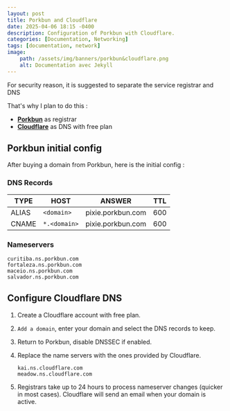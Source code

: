```yaml
---
layout: post
title: Porkbun and Cloudflare
date: 2025-04-06 18:15 -0400
description: Configuration of Porkbun with Cloudflare.
categories: [Documentation, Networking]
tags: [documentation, network]
image: 
    path: /assets/img/banners/porkbun&cloudflare.png
    alt: Documentation avec Jekyll
---
```


For security reason, it is suggested to separate the service registrar and DNS

That's why I plan to do this :

- [**Porkbun**][porkbun] as registrar
- [**Cloudflare**][cloudflare] as DNS with free plan

## Porkbun initial config

After buying a domain from Porkbun, here is the initial config :

### DNS Records

TYPE|HOST|ANSWER|TTL
-|-|-|-
ALIAS|`<domain>`|pixie.porkbun.com|600
CNAME|`*.<domain>`|pixie.porkbun.com|600

### Nameservers

```text
curitiba.ns.porkbun.com
fortaleza.ns.porkbun.com
maceio.ns.porkbun.com
salvador.ns.porkbun.com
```

## Configure Cloudflare DNS

1. Create a Cloudflare account with free plan.
1. `Add a domain`, enter your domain and select the DNS records to keep.
1. Return to Porkbun, disable DNSSEC if enabled.
1. Replace the name servers with the ones provided by Cloudflare.

    ```text
    kai.ns.cloudflare.com
    meadow.ns.cloudflare.com
    ```

1. Registrars take up to 24 hours to process nameserver changes (quicker in most cases). Cloudflare will send an email when your domain is active.

[porkbun]: https://porkbun.com/
[cloudflare]: https://www.cloudflare.com/
